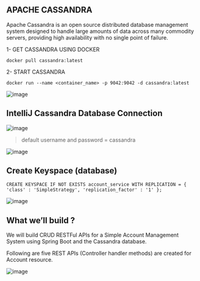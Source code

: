 ## APACHE CASSANDRA
Apache Cassandra is an open source distributed database management system designed to handle large amounts of data across many commodity servers, providing high availability with no single point of failure.

1- GET CASSANDRA USING DOCKER

```
docker pull cassandra:latest
```

2- START CASSANDRA

```
docker run --name <container_name> -p 9042:9042 -d cassandra:latest

```

![image](https://user-images.githubusercontent.com/78444522/204147705-22e58317-e0d2-4e93-b0ad-f91a96e28a18.png)



## IntelliJ Cassandra Database Connection

![image](https://user-images.githubusercontent.com/78444522/201498662-96cde2c1-d319-4bf0-b3cd-f1ec47ca4da6.png)

> default username and password = cassandra

![image](https://user-images.githubusercontent.com/78444522/201498676-9362ba3f-0794-4494-b157-b22880df8773.png)

## Create Keyspace (database)

```
CREATE KEYSPACE IF NOT EXISTS account_service WITH REPLICATION = { 'class' : 'SimpleStrategy', 'replication_factor' : '1' };
```

![image](https://user-images.githubusercontent.com/78444522/204148498-1acda3c3-25d2-45a2-bdaa-594aeed42ceb.png)



## What we’ll build ?

We will build CRUD RESTFul APIs for a Simple Account Management System using Spring Boot and the Cassandra database. 

Following are five REST APIs (Controller handler methods) are created for Account resource.


![image](https://user-images.githubusercontent.com/78444522/204156169-9dadc8a4-9961-4c30-96f3-048c145abdba.png)


